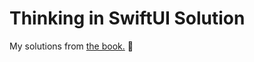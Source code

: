 # Thinking in SwiftUI Solution

My solutions from [the book.](https://www.objc.io/books/thinking-in-swiftui/) 📘